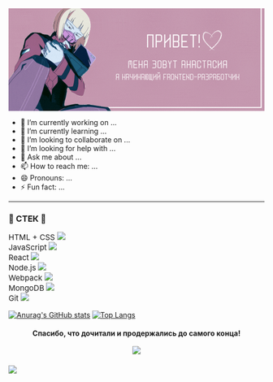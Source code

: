 <img align="center" src="./Привет!.gif"/>

- 🔭 I’m currently working on ...
- 🌱 I’m currently learning ...
- 👯 I’m looking to collaborate on ...
- 🤔 I’m looking for help with ...
- 💬 Ask me about ...
- 📫 How to reach me: ...
- 😄 Pronouns: ...
- ⚡ Fun fact: ...

---

### 🔮 СТЕК 🔮

<p style="font-size: 15px;">
HTML + CSS <img src="https://upload.wikimedia.org/wikipedia/commons/thumb/1/10/CSS3_and_HTML5_logos_and_wordmarks.svg/2560px-CSS3_and_HTML5_logos_and_wordmarks.svg.png" height="20"/> <br>
JavaScript <img src="https://fuzeservers.ru/wp-content/uploads/9/3/a/93a14a817aba78c219b6421198863989.png" height="17"/> <br>
React <img src="https://pluspng.com/img-png/react-logo-png-img-react-logo-png-react-js-logo-png-transparent-png-1142x1027.png" height="17"/> <br>
Node.js <img src="https://brandslogos.com/wp-content/uploads/thumbs/nodejs-logo-vector.svg" height="17"/> <br>
Webpack <img src="https://web-creator.ru/technologies/webpack.png" height="17"/> <br>
MongoDB <img src="https://media.slid.es/uploads/132631/images/5162178/mongodb.png" height="17"/> <br>
Git <img src="https://upload.wikimedia.org/wikipedia/commons/thumb/c/c5/Git_Icon.svg/1200px-Git_Icon.svg.png" height="17"/> <br>
</p>

[![Anurag's GitHub stats](https://github-readme-stats.vercel.app/api?username=AnastasiaBelova00&theme=panda)](https://github.com/anuraghazra/github-readme-stats) [![Top Langs](https://github-readme-stats.vercel.app/api/top-langs/?username=AnastasiaBelova00&layout=compact&theme=panda)](https://github.com/anuraghazra/github-readme-stats)

<h4 align="center">Спасибо, что дочитали и продержались до самого конца! <br>
<br>
<img src="https://i.pinimg.com/originals/7a/1e/b6/7a1eb6973e65863dfb70f628435b7d29.jpg" height="200"/> <br>
</h4>

![](https://komarev.com/ghpvc/?username=AnastasiaBelova00&color=c598af)
